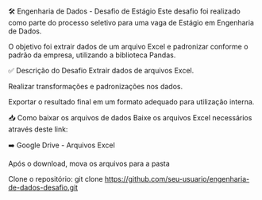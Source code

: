 🛠️ Engenharia de Dados - Desafio de Estágio
Este desafio foi realizado como parte do processo seletivo para uma vaga de Estágio em Engenharia de Dados.

O objetivo foi extrair dados de um arquivo Excel e padronizar conforme o padrão da empresa, utilizando a biblioteca Pandas.

✅ Descrição do Desafio
Extrair dados de arquivos Excel.

Realizar transformações e padronizações nos dados.

Exportar o resultado final em um formato adequado para utilização interna.

📥 Como baixar os arquivos de dados
Baixe os arquivos Excel necessários através deste link:

➡️ Google Drive - Arquivos Excel

Após o download, mova os arquivos para a pasta

Clone o repositório: git clone https://github.com/seu-usuario/engenharia-de-dados-desafio.git

